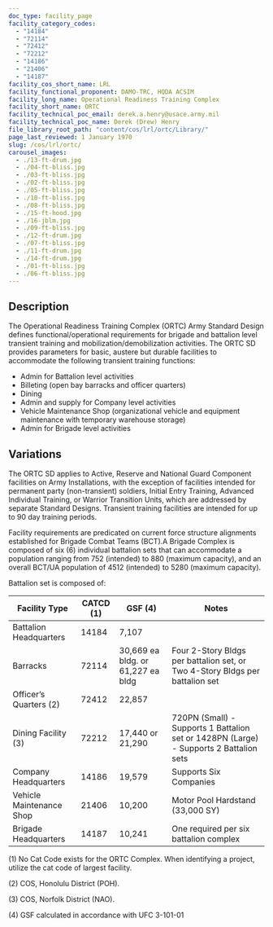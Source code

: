 ```yaml
---
doc_type: facility_page
facility_category_codes:
  - "14184"
  - "72114"
  - "72412"
  - "72212"
  - "14186"
  - "21406"
  - "14187"
facility_cos_short_name: LRL
facility_functional_proponent: DAMO-TRC, HQDA ACSIM
facility_long_name: Operational Readiness Training Complex
facility_short_name: ORTC
facility_technical_poc_email: derek.a.henry@usace.army.mil
facility_technical_poc_name: Derek (Drew) Henry
file_library_root_path: "content/cos/lrl/ortc/Library/"
page_last_reviewed: 1 January 1970
slug: /cos/lrl/ortc/
carousel_images:
  - ./13-ft-drum.jpg
  - ./04-ft-bliss.jpg
  - ./03-ft-bliss.jpg
  - ./02-ft-bliss.jpg
  - ./05-ft-bliss.jpg
  - ./10-ft-bliss.jpg
  - ./08-ft-bliss.jpg
  - ./15-ft-hood.jpg
  - ./16-jblm.jpg
  - ./09-ft-bliss.jpg
  - ./12-ft-drum.jpg
  - ./07-ft-bliss.jpg
  - ./11-ft-drum.jpg
  - ./14-ft-drum.jpg
  - ./01-ft-bliss.jpg
  - ./06-ft-bliss.jpg
---
```


## Description

The Operational Readiness Training Complex (ORTC) Army Standard Design defines functional/operational requirements for brigade and battalion level transient training and mobilization/demobilization activities. The ORTC SD provides parameters for basic, austere but durable facilities to accommodate the following transient training functions:

- Admin for Battalion level activities
- Billeting (open bay barracks and officer quarters)
- Dining
- Admin and supply for Company level activities
- Vehicle Maintenance Shop (organizational vehicle and equipment maintenance with temporary warehouse storage)
- Admin for Brigade level activities

## Variations

The ORTC SD applies to Active, Reserve and National Guard Component facilities on Army Installations, with the exception of facilities intended for permanent party (non-transient) soldiers, Initial Entry Training, Advanced Individual Training, or Warrior Transition Units, which are addressed by separate Standard Designs. Transient training facilities are intended for up to 90 day training periods.

Facility requirements are predicated on current force structure alignments established for Brigade Combat Teams (BCT).A Brigade Complex is composed of six (6) individual battalion sets that can accommodate a population ranging from 752 (intended) to 880 (maximum capacity), and an overall BCT/UA population of 4512 (intended) to 5280 (maximum capacity).

Battalion set is composed of:

| Facility Type             | ​CATCD (1) | GSF (4)                            | ​Notes                                                                                   |
| ------------------------- | ---------- | ---------------------------------- | ---------------------------------------------------------------------------------------- |
| Battalion Headquarters​   | ​14184     | ​7,107                             | ​​                                                                                       |
| Barracks​                 | ​72114     | ​30,669 ea bldg. or 61,227 ea bldg | Four 2-Story Bldgs per battalion set, or Two 4-Story Bldgs per battalion set             |
| Officer’s Quarters (2)    | ​72412     | 22,857​                            | ​                                                                                        |
| ​​Dining Facility (3)     | ​72212     | ​17,440 or 21,290                  | ​​720PN (Small) - Supports 1 Battalion set or 1428PN (Large) - Supports 2 Battalion sets |
| Company Headquarters​     | ​14186     | ​19,579                            | ​​Supports Six Companies                                                                 |
| Vehicle Maintenance Shop​ | ​21406     | 10,200                             | ​Motor Pool Hardstand (33,000 SY)                                                        |
| Brigade Headquarters​     | ​14187     | ​10,241                            | ​One required per six battalion complex                                                  |

(1) No Cat Code exists for the ORTC Complex. When identifying a project, utilize the cat code of largest facility.

(2) COS, Honolulu District (POH).

(3) COS, Norfolk District (NAO).

(4) GSF calculated in accordance with UFC 3-101-01
